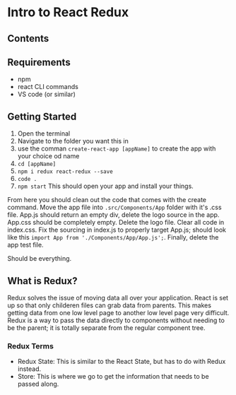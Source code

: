 # Intro to React Redux
## Contents

## Requirements
- npm
- react CLI commands
- VS code (or similar)

## Getting Started
1. Open the terminal
2. Navigate to the folder you want this in
3. use the comman `create-react-app [appName]` to create the app with your choice od name
4. `cd [appName]`
5. `npm i redux react-redux --save`
6. `code .`
7. `npm start`
This should open your app and install your things.

From here you should clean out the code that comes with the create command. Move the app file into `.src/Components/App` folder with it's .css file. App.js should return an empty div, delete the logo source in the app. App.css should be completely empty. Delete the logo file. Clear all code in index.css. Fix the sourcing in index.js to properly target App.js; should look like this `import App from './Components/App/App.js';`. Finally, delete the app test file.

Should be everything.

## What is Redux?
Redux solves the issue of moving data all over your application. React is set up so that only childeren files can grab data from parents. This makes getting data from one low level page to another low level page very difficult. Redux is a way to pass the data directly to components without needing to be the parent; it is totally separate from the regular component tree.

### Redux Terms
- Redux State: This is similar to the React State, but has to do with Redux instead.
- Store: This is where we go to get the information that needs to be passed along.